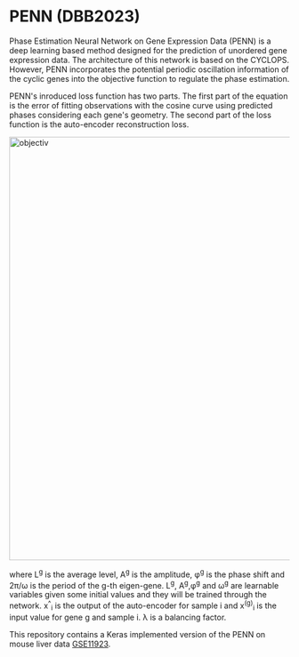 # PENN (DBB2023)
Phase Estimation Neural Network on Gene Expression Data (PENN) is a deep learning based method designed for the prediction of unordered gene expression data. 
The architecture of this network is based on the CYCLOPS. However, PENN incorporates the potential periodic oscillation information of the cyclic genes into the objective function to regulate the phase estimation.

PENN's inroduced loss function has two parts. The first part of the equation is the error of fitting observations with the cosine curve using predicted phases considering each gene's geometry. The second part of the loss function is the auto-encoder reconstruction loss.

<img width="762" alt="objectiv" src="https://github.com/aramansary/PENN/assets/71525193/2d3ab2b8-cfdb-4047-b040-8b020d1396d8">

where L<sup>g</sup> is the average level, A<sup>g</sup> is the amplitude, φ<sup>g</sup> is the phase shift and 2π/ω is the period of the g-th eigen-gene. L<sup>g</sup>, A<sup>g</sup>,φ<sup>g</sup> and ω<sup>g</sup> are learnable variables given some initial values and they will be trained through the network. x<sup>^</sup><sub>i</sub> is the output of the auto-encoder for sample i and x<sup>(g)</sup><sub>i</sub> is the input value for gene g and sample i. λ is a balancing factor. 

This repository contains a Keras implemented version of the PENN on mouse liver data [GSE11923](https://www.ncbi.nlm.nih.gov/geo/query/acc.cgi?acc=GSE11923).
